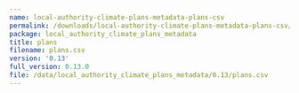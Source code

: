 ```yaml
---
name: local-authority-climate-plans-metadata-plans-csv
permalink: /downloads/local-authority-climate-plans-metadata-plans-csv/0_13
package: local_authority_climate_plans_metadata
title: plans
filename: plans.csv
version: '0.13'
full_version: 0.13.0
file: /data/local_authority_climate_plans_metadata/0.13/plans.csv
---
```

